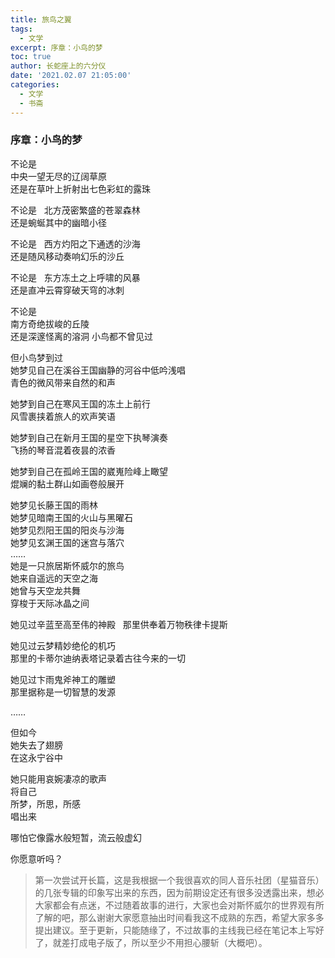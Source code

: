 ```yaml
---
title: 旅鸟之翼
tags:
  - 文学
excerpt: 序章：小鸟的梦
toc: true
author: 长蛇座上的六分仪
date: '2021.02.07 21:05:00'
categories:
  - 文学
  - 书斋
---
```


### 序章：小鸟的梦  

不论是  
中央一望无尽的辽阔草原  
还是在草叶上折射出七色彩虹的露珠  

不论是  
北方茂密繁盛的苍翠森林  
还是蜿蜒其中的幽暗小径

不论是  
西方灼阳之下通透的沙海  
还是随风移动奏响幻乐的沙丘

不论是  
东方冻土之上呼啸的风暴  
还是直冲云霄穿破天穹的冰刺  

不论是  
南方奇绝拔峻的丘陵  
还是深邃怪离的溶洞
小鸟都不曾见过  

但小鸟梦到过  
她梦见自己在溪谷王国幽静的河谷中低吟浅唱  
青色的微风带来自然的和声  

她梦到自己在寒风王国的冻土上前行  
风雪裹挟着旅人的欢声笑语  

她梦到自己在新月王国的星空下执琴演奏  
飞扬的琴音混着夜昙的浓香  

她梦到自己在孤岭王国的崴嵬险峰上瞰望  
焜斓的黏土群山如画卷般展开  

她梦见长藤王国的雨林  
她梦见暗南王国的火山与黑曜石  
她梦见烈阳王国的阳炎与沙海  
她梦见玄渊王国的迷宫与落穴  
……  
她是一只旅居斯怀威尔的旅鸟  
她来自遥远的天空之海  
她曾与天空龙共舞  
穿梭于天际冰晶之间  

她见过辛蓝至高至伟的神殿  
那里供奉着万物秩律卡提斯  

她见过云梦精妙绝伦的机巧  
那里的卡蒂尔迪纳表塔记录着古往今来的一切  

她见过卞雨鬼斧神工的雕塑  
那里据称是一切智慧的发源  

……  

但如今  
她失去了翅膀  
在这永宁谷中  

她只能用哀婉凄凉的歌声  
将自己  
所梦，所思，所感  
唱出来  

哪怕它像露水般短暂，流云般虚幻  

你愿意听吗？  

>第一次尝试开长篇，这是我根据一个我很喜欢的同人音乐社团（星猫音乐）的几张专辑的印象写出来的东西，因为前期设定还有很多没透露出来，想必大家都会有点迷，不过随着故事的进行，大家也会对斯怀威尔的世界观有所了解的吧，那么谢谢大家愿意抽出时间看我这不成熟的东西，希望大家多多提出建议。至于更新，只能随缘了，不过故事的主线我已经在笔记本上写好了，就差打成电子版了，所以至少不用担心腰斩（大概吧）。
